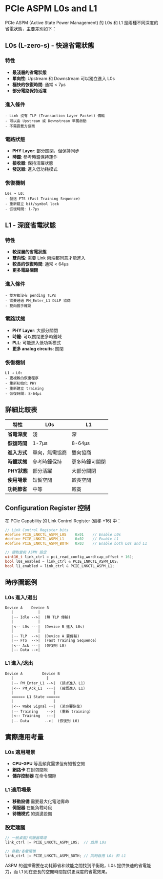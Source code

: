 # PCIe ASPM L0s and L1
PCIe ASPM (Active State Power Management) 的 L0s 和 L1 是兩種不同深度的省電狀態，主要差別如下：

## L0s (L-zero-s) - 快速省電狀態

### 特性
- **最淺層的省電狀態**
- **單向性**: Upstream 和 Downstream 可以獨立進入 L0s
- **極快的恢復時間**: 通常 < 7μs
- **部分電路保持活躍**

### 進入條件
```
- Link 沒有 TLP (Transaction Layer Packet) 傳輸
- 可以由 Upstream 或 Downstream 單獨啟動
- 不需要雙方協商
```

### 電路狀態
- **PHY Layer**: 部分關閉，但保持同步
- **時鐘**: 參考時鐘保持運作
- **接收器**: 保持活躍狀態
- **發送器**: 進入低功耗模式

### 恢復機制
```
L0s → L0: 
- 發送 FTS (Fast Training Sequence)
- 重新建立 bit/symbol lock
- 恢復時間: 1-7μs
```

## L1 - 深度省電狀態

### 特性
- **較深層的省電狀態**
- **雙向性**: 需要 Link 兩端都同意才能進入
- **較長的恢復時間**: 通常 < 64μs
- **更多電路關閉**

### 進入條件
```
- 雙方都沒有 pending TLPs
- 需要通過 PM_Enter_L1 DLLP 協商
- 雙向握手確認
```

### 電路狀態
- **PHY Layer**: 大部分關閉
- **時鐘**: 可以關閉更多時鐘域
- **PLL**: 可能進入低功耗模式
- **更多 analog circuits**: 關閉

### 恢復機制
```
L1 → L0:
- 更複雜的恢復程序
- 重新初始化 PHY
- 重新建立 training
- 恢復時間: 8-64μs
```

## 詳細比較表

| 特性 | L0s | L1 |
|------|-----|-----|
| **省電深度** | 淺 | 深 |
| **恢復時間** | 1-7μs | 8-64μs |
| **進入方式** | 單向，無需協商 | 雙向協商 |
| **時鐘狀態** | 參考時鐘保持 | 更多時鐘可關閉 |
| **PHY狀態** | 部分活躍 | 大部分關閉 |
| **使用場景** | 短暫空閒 | 較長空閒 |
| **功耗節省** | 中等 | 較高 |

## Configuration Register 控制

在 PCIe Capability 的 Link Control Register (偏移 +16) 中：

```c
// Link Control Register bits
#define PCIE_LNKCTL_ASPM_L0S    0x01    // Enable L0s
#define PCIE_LNKCTL_ASPM_L1     0x02    // Enable L1
#define PCIE_LNKCTL_ASPM_BOTH   0x03    // Enable both L0s and L1

// 讀取當前 ASPM 設定
uint16_t link_ctrl = pci_read_config_word(cap_offset + 16);
bool l0s_enabled = link_ctrl & PCIE_LNKCTL_ASPM_L0S;
bool l1_enabled = link_ctrl & PCIE_LNKCTL_ASPM_L1;
```

## 時序圖範例

### L0s 進入/退出
```
Device A    Device B
   |           |
   |-- Idle -->|  (無 TLP 傳輸)
   |           |
   |<-- L0s ---|  (Device B 進入 L0s)
   |           |
   |-- TLP  -->|  (Device A 要傳輸)
   |-- FTS  -->|  (Fast Training Sequence)
   |<-- Ack ---|  (恢復到 L0)
   |-- Data -->|
```

### L1 進入/退出
```
Device A         Device B
   |               |
   |-- PM_Enter_L1 -->|  (請求進入 L1)
   |<-- PM_Ack_L1  ---|  (確認進入 L1)
   |                  |
   ====== L1 State ======
   |                  |
   |<-- Wake Signal --|  (某方要恢復)
   |-- Training    -->|  (重新 training)
   |<-- Training   ---|
   |-- Data       -->|  (恢復到 L0)
```

## 實際應用考量

### L0s 適用場景
- **CPU-GPU** 等高頻寬需求但有短暫空閒
- **網路卡** 在封包間隙
- **儲存控制器** 在命令間隙

### L1 適用場景
- **移動設備** 需要最大化電池壽命
- **伺服器** 在低負載時段
- **待機模式** 的週邊設備

### 設定建議
```c
// 一般桌面/伺服器環境
link_ctrl |= PCIE_LNKCTL_ASPM_L0S;  // 啟用 L0s

// 移動/省電環境
link_ctrl |= PCIE_LNKCTL_ASPM_BOTH; // 同時啟用 L0s 和 L1
```

ASPM 的選擇需要在功耗節省和效能之間找到平衡點，L0s 提供快速的省電能力，而 L1 則在更長的空閒時間提供更深度的省電效果。